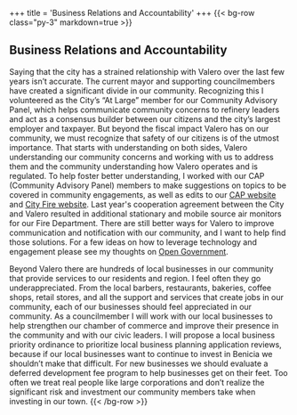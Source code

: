 +++
title = 'Business Relations and Accountability'
+++
{{< bg-row class="py-3" markdown=true >}}
## Business Relations and Accountability

Saying that the city has a strained relationship with Valero over the last few years isn’t accurate. The current mayor and supporting councilmembers have created a significant divide in our community. Recognizing this I volunteered as the City’s “At Large” member for our Community Advisory Panel, which helps communicate community concerns to refinery leaders and act as a consensus builder between our citizens and the city’s largest employer and taxpayer. But beyond the fiscal impact Valero has on our community, we must recognize that safety of our citizens is of the utmost importance. That starts with understanding on both sides, Valero understanding our community concerns and working with us to address them and the community understanding how Valero operates and is regulated. To help foster better understanding, I worked with our CAP (Community Advisory Panel) members to make suggestions on topics to be covered in community engagements, as well as edits to our [CAP website](https://www.beniciacap.com/) and [City Fire website](https://www.ci.benicia.ca.us/index.asp?SEC=D47F5F29-2E73-4FBF-88FD-7E5C3827651B&DE=4D69909B-CA9E-4E91-8D11-730A87245D9A&Type=B_BASIC). Last year's cooperation agreement between the City and Valero resulted in additional stationary and mobile source air monitors for our Fire Department. There are still better ways for Valero to improve communication and notification with our community, and I want to help find those solutions. For a few ideas on how to leverage technology and engagement please see my thoughts on [Open Government](https://www.trevormac.com/open-government).

Beyond Valero there are hundreds of local businesses in our community that provide services to our residents and region. I feel often they go underappreciated. From the local barbers, restaurants, bakeries, coffee shops, retail stores, and all the support and services that create jobs in our community, each of our businesses should feel appreciated in our community. As a councilmember I will work with our local businesses to help strengthen our chamber of commerce and improve their presence in the community and with our civic leaders. I will propose a local business priority ordinance to prioritize local business planning application reviews, because if our local businesses want to continue to invest in Benicia we shouldn’t make that difficult. For new businesses we should evaluate a deferred development fee program to help businesses get on their feet. Too often we treat real people like large corporations and don’t realize the significant risk and investment our community members take when investing in our town.
{{< /bg-row >}}